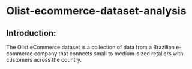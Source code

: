 # Olist-ecommerce-dataset-analysis
## Introduction:
The Olist eCommerce dataset is a collection of data from a Brazilian e-commerce company that connects small to medium-sized retailers with customers across the country.

